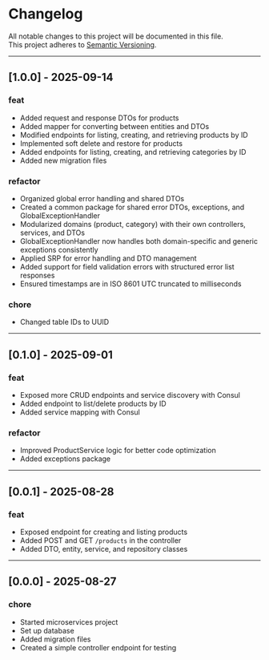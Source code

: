 # Changelog

All notable changes to this project will be documented in this file.  
This project adheres to [Semantic Versioning](https://semver.org/).

---

## [1.0.0] - 2025-09-14

### feat
- Added request and response DTOs for products
- Added mapper for converting between entities and DTOs
- Modified endpoints for listing, creating, and retrieving products by ID
- Implemented soft delete and restore for products
- Added endpoints for listing, creating, and retrieving categories by ID
- Added new migration files

### refactor
- Organized global error handling and shared DTOs
- Created a common package for shared error DTOs, exceptions, and GlobalExceptionHandler
- Modularized domains (product, category) with their own controllers, services, and DTOs
- GlobalExceptionHandler now handles both domain-specific and generic exceptions consistently
- Applied SRP for error handling and DTO management
- Added support for field validation errors with structured error list responses
- Ensured timestamps are in ISO 8601 UTC truncated to milliseconds

### chore
- Changed table IDs to UUID

---

## [0.1.0] - 2025-09-01

### feat
- Exposed more CRUD endpoints and service discovery with Consul
- Added endpoint to list/delete products by ID
- Added service mapping with Consul

### refactor
- Improved ProductService logic for better code optimization
- Added exceptions package

---

## [0.0.1] - 2025-08-28

### feat
- Exposed endpoint for creating and listing products
- Added POST and GET `/products` in the controller
- Added DTO, entity, service, and repository classes

---

## [0.0.0] - 2025-08-27

### chore
- Started microservices project
- Set up database
- Added migration files
- Created a simple controller endpoint for testing
